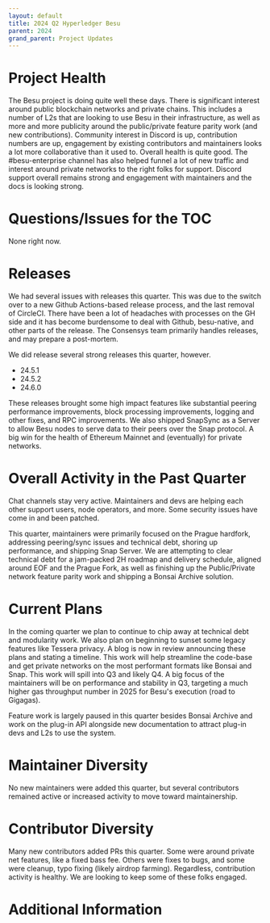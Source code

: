 ```yaml
---
layout: default
title: 2024 Q2 Hyperledger Besu
parent: 2024
grand_parent: Project Updates
---
```


# Project Health

The Besu project is doing quite well these days. There is significant interest around public blockchain networks and private chains. This includes a number of L2s that are looking to use Besu in their infrastructure, as well as more and more publicity around the public/private feature parity work (and new contributions). Community interest in Discord is up, contribution numbers are up, engagement by existing contributors and maintainers looks a lot more collaborative than it used to. Overall health is quite good. The #besu-enterprise channel has also helped funnel a lot of new traffic and interest around private networks to the right folks for support. Discord support overall remains strong and engagement with maintainers and the docs is looking strong. 

# Questions/Issues for the TOC

None right now.

# Releases

We had several issues with releases this quarter. This was due to the switch over to a new Github Actions-based release process, and the last removal of CircleCI. There have been a lot of headaches with processes on the GH side and it has become burdensome to deal with Github, besu-native, and other parts of the release. The Consensys team primarily handles releases, and may prepare a post-mortem.

We did release several strong releases this quarter, however. 

- 24.5.1
- 24.5.2
- 24.6.0 

These releases brought some high impact features like substantial peering performance improvements, block processing improvements, logging and other fixes, and RPC improvements. We also shipped SnapSync as a Server to allow Besu nodes to serve data to their peers over the Snap protocol. A big win for the health of Ethereum Mainnet and (eventually) for private networks. 

# Overall Activity in the Past Quarter

Chat channels stay very active. Maintainers and devs are helping each other support users, node operators, and more. Some security issues have come in and been patched. 

This quarter, maintainers were primarily focused on the Prague hardfork, addressing peering/sync issues and technical debt, shoring up performance, and shipping Snap Server. We are attempting to clear technical debt for a jam-packed 2H roadmap and delivery schedule, aligned around EOF and the Prague Fork, as well as finishing up the Public/Private network feature parity work and shipping a Bonsai Archive solution. 

# Current Plans

In the coming quarter we plan to continue to chip away at technical debt and modularity work. We also plan on beginning to sunset some legacy features like Tessera privacy. A blog is now in review announcing these plans and stating a timeline. This work will help streamline the code-base and get private networks on the most performant formats like Bonsai and Snap. This work will spill into Q3 and likely Q4. A big focus of the maintainers will be on performance and stability in Q3, targeting a much higher gas throughput number in 2025 for Besu's execution (road to Gigagas). 

Feature work is largely paused in this quarter besides Bonsai Archive and work on the plug-in API alongside new documentation to attract plug-in devs and L2s to use the system.

# Maintainer Diversity

No new maintainers were added this quarter, but several contributors remained active or increased activity to move toward maintainership. 

# Contributor Diversity

Many new contributors added PRs this quarter. Some were around private net features, like a fixed bass fee. Others were fixes to bugs, and some were cleanup, typo fixing (likely airdrop farming). Regardless, contribution activity is healthy. We are looking to keep some of these folks engaged. 

# Additional Information
